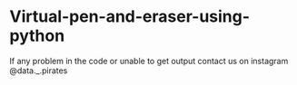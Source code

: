 # Virtual-pen-and-eraser-using-python
If any problem in the code or unable to get output contact us on instagram @data._.pirates
